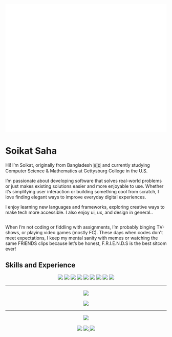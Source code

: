 <p align="center">
 <img  width="800" height="400" src="https://github.com/soikat27/soikat27/blob/main/svg/luminance.svg">
</p>

# Soikat Saha
Hi! I’m Soikat, originally from Bangladesh 🇧🇩 and currently studying Computer Science & Mathematics at Gettysburg College in the U.S.

I’m passionate about developing software that solves real-world problems or just makes existing solutions easier and more enjoyable to use. Whether it’s simplifying user interaction or building something cool from scratch, I love finding elegant ways to improve everyday digital experiences.

I enjoy learning new languages and frameworks, exploring creative ways to make tech more accessible. I also enjoy ui, ux, and design in general..

##

When I’m not coding or fiddling with assignments, I’m probably binging TV-shows, or playing video games (mostly FC). These days when codes don't meet expectations, I keep my mental sanity with memes or watching the same FRIENDS clips because let’s be honest, F.R.I.E.N.D.S is the best sitcom ever!

## Skills and Experience
<p align="center">

<img src="https://img.shields.io/badge/html5%20-%23E34F26.svg?&style=for-the-badge&logo=html5&logoColor=white"/>
<img src="https://img.shields.io/badge/css3%20-%231572B6.svg?&style=for-the-badge&logo=css3&logoColor=white"/>
<img src="https://img.shields.io/badge/javascript%20-%23323330.svg?&style=for-the-badge&logo=javascript&logoColor=%23F7DF1E"/>
<img src="https://img.shields.io/badge/node.js%20-%23F05033.svg?&style=for-the-badge&logo=node.js&logoColor=white"/> 

<img src="https://img.shields.io/badge/java%20-%2314354C.svg?&style=for-the-badge&logo=python&logoColor=white"/>
<img src="https://img.shields.io/badge/python%20-%2314354C.svg?&style=for-the-badge&logo=python&logoColor=white"/> 
<img src="https://img.shields.io/badge/c++%20-%2300599C.svg?&style=for-the-badge&logo=c%2B%2B&ogoColor=white"/>

<img src="https://img.shields.io/badge/git%20-%23F05033.svg?&style=for-the-badge&logo=git&logoColor=white"/>
<img src="https://img.shields.io/badge/adobe%20-%23E34F26.svg?&style=for-the-badge&logo=adobe-illustrator&logoColor=white"/>
</p>


<hr>

<p align=center> 
  <img align=center src="https://github-readme-stats.vercel.app/api/top-langs/?username=soikat27&layout=compact&theme=radical">
</p>

<p align=center>
  <img align=center src="https://github-readme-stats.vercel.app/api?username=soikat27&show_icons=true&theme=radical">
</p>

<hr>



<p align="center">
 <a href="https://www.linkedin.com/in/soikatsaha"><img src="https://img.shields.io/badge/linkedin-%230077B5.svg?&style=for-the-badge&logo=linkedin&logoColor=white" height=25></a>

<p align=center>
 <a href="https://github.com/soikat27"><img src="https://img.shields.io/github/followers/soikat27?style=social"></a>
  <a href="https://github.com/soikat27">
    <img src="https://badges.pufler.dev/visits/soikat27/soikat27?style=flat-square&color=black&logo=github">
  </a>
  <a href="https://github.com/soikat27?tab=repositories">
    <img src="https://badges.pufler.dev/repos/soikat27?style=flat-square&color=black&logo=github">
  </a>
</p>

